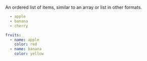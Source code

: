 An ordered list of items, similar to an array or list in other formats.  

```yaml
  - apple
  - banana
  - cherry
```  
```yaml
fruits:
  - name: apple
    color: red
  - name: banana
    color: yellow
```  